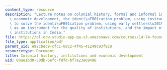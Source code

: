 ```yaml
---
content_type: resource
description: "Lecture notes on colonial history, formal and informal institutions,\
  \ economic development, the identi\uFB01cation problem, using instrumental variables\
  \ to solve the identi\uFB01cation problem, using early settlers\u2019 mortality\
  \ as an instrument for the quality of institutions, and the impact of colo\xADnial\
  \ institutions in India."
file: https://ol-ocw-studio-app-qa.s3.amazonaws.com/courses/14-74-foundations-of-development-policy-spring-2009/00ae1bd050db6efcfdfdbf7a23e69496_MIT14_74s09_lec24.pdf
file_type: application/pdf
parent_uid: e92cbec9-cfc1-08c2-4f45-41249c93f828
resourcetype: Document
title: Colonial history, institutions and economic development
uid: 00ae1bd0-50db-6efc-fdfd-bf7a23e69496
---
```

